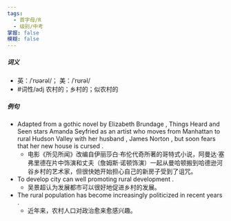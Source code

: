 ```yaml
---
tags:
  - 首字母/R
  - 级别/中考
掌握: false
模糊: false
---
```

##### 词义
- 英：/ˈrʊərəl/； 美：/ˈrʊrəl/
- #词性/adj  农村的；乡村的；似农村的
##### 例句
- Adapted from a gothic novel by Elizabeth Brundage , Things Heard and Seen stars Amanda Seyfried as an artist who moves from Manhattan to rural Hudson Valley with her husband , James Norton , but soon fears that her new house is cursed .
	- 电影《所见所闻》改编自伊丽莎白·布伦代奇所著的哥特式小说，阿曼达·塞弗里德在片中饰演和丈夫（詹姆斯·诺顿饰演）一起从曼哈顿搬到哈德逊河谷乡村的艺术家，但很快她开始担心自己的新房子受到了诅咒。
- To develop city can well promoting rural development .
	- 吴景超认为发展都市可以很好地促进乡村的发展。
- The rural population has become increasingly politicized in recent years .
	- 近年来，农村人口对政治愈来愈感兴趣。
